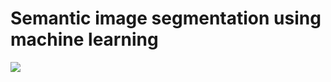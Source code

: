 # Semantic image segmentation using machine learning

<img src='https://g.gravizo.com/svg?
 digraph G {
    shift [fontcolor=white,color=white];
    "intensity image" -> threshold;
    threshold -> "binary image";
    "binary image" -> "background value";
    "binary image" -> "foreground value";
    "intensity image" -> "machine learning";
    "machine learning" -> "pixel class image";
    "pixel class image" -> "class01 value";
    "pixel class image" -> "class02 value";
    "pixel class image" -> "class.. value";
 }
'/>
